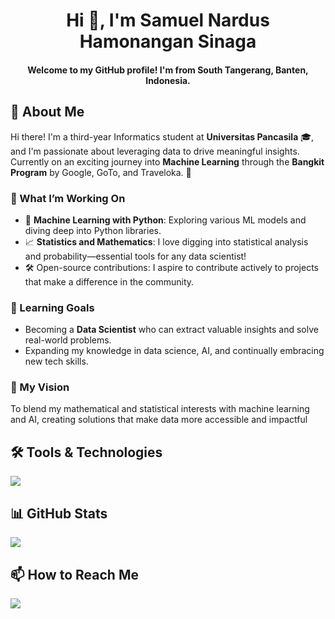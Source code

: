 <h1 align="center">Hi 👋, I'm Samuel Nardus Hamonangan Sinaga</h1>
<h4 align="center">Welcome to my GitHub profile! I'm from South Tangerang, Banten, Indonesia.</h4>

## 🌟 About Me

Hi there! I'm a third-year Informatics student at **Universitas Pancasila** 🎓, and I'm passionate about leveraging data to drive meaningful insights. Currently on an exciting journey into **Machine Learning** through the **Bangkit Program** by Google, GoTo, and Traveloka. 🚀

### 🔭 What I’m Working On
- 📘 **Machine Learning with Python**: Exploring various ML models and diving deep into Python libraries.
- 📈 **Statistics and Mathematics**: I love digging into statistical analysis and probability—essential tools for any data scientist!
- 🛠️ Open-source contributions: I aspire to contribute actively to projects that make a difference in the community.

### 🌱 Learning Goals
- Becoming a **Data Scientist** who can extract valuable insights and solve real-world problems.
- Expanding my knowledge in data science, AI, and continually embracing new tech skills.
  
### 🎯 My Vision
To blend my mathematical and statistical interests with machine learning and AI, creating solutions that make data more accessible and impactful

## 🛠️ Tools & Technologies

![](https://skillicons.dev/icons?i=python,mysql,vscode,php,js,html,css,bootstrap,java,figma,anaconda,git,&perline=19)

## 📊 GitHub Stats
<p align="left">
  <img src="https://github-readme-stats.vercel.app/api/top-langs/?username=itsam77&theme=dark&hide_border=false&include_all_commits=false&count_private=false&layout=compact" />
</p>





## 📫 How to Reach Me
<a target="_blank" href="https://www.linkedin.com/in/samuel-nardus-hamonangan-sinaga-25868928b/"><img src="https://img.shields.io/badge/-LinkedIn-0077B5?style=for-the-badge&logo=Linkedin&logoColor=white"></img></a>
<br>
</p>

<!-- Proudly created with GPRM ( https://gprm.itsvg.in ) -->
